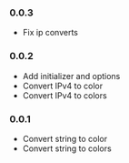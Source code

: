 ### 0.0.3

* Fix ip converts

### 0.0.2

* Add initializer and options
* Convert IPv4 to color
* Convert IPv4 to colors

### 0.0.1

* Convert string to color
* Convert string to colors

